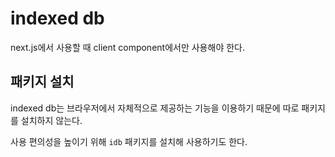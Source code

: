 # indexed db

next.js에서 사용할 때 client component에서만 사용해야 한다.

## 패키지 설치

indexed db는 브라우저에서 자체적으로 제공하는 기능을 이용하기 때문에 따로 패키지를 설치하지 않는다.

사용 편의성을 높이기 위해 `idb` 패키지를 설치해 사용하기도 한다.